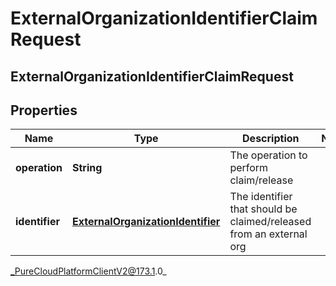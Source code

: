 # ExternalOrganizationIdentifierClaimRequest

## ExternalOrganizationIdentifierClaimRequest

## Properties

|Name | Type | Description | Notes|
|------------ | ------------- | ------------- | -------------|
| **operation** | **String** | The operation to perform claim/release | |
| **identifier** | [**ExternalOrganizationIdentifier**](ExternalOrganizationIdentifier) | The identifier that should be claimed/released from an external org | |



_PureCloudPlatformClientV2@173.1.0_
